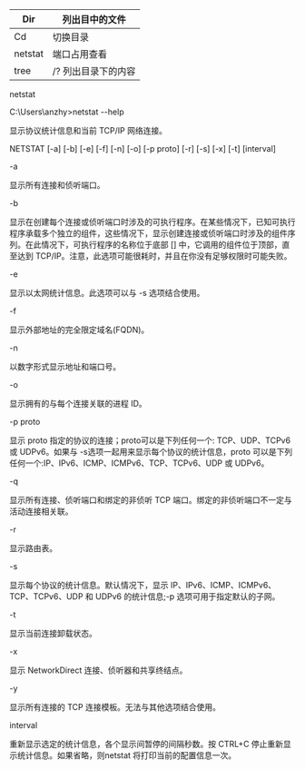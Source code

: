 | Dir     | 列出目中的文件      |
| ------- | ------------------- |
| Cd      | 切换目录            |
| netstat | 端口占用查看        |
| tree    | /? 列出目录下的内容 |

 

 

netstat

 

C:\Users\anzhy>netstat --help

显示协议统计信息和当前 TCP/IP 网络连接。

NETSTAT [-a] [-b] [-e] [-f] [-n] [-o] [-p proto] [-r] [-s] [-x] [-t] [interval]

-a

显示所有连接和侦听端口。

-b

显示在创建每个连接或侦听端口时涉及的可执行程序。在某些情况下，已知可执行程序承载多个独立的组件，这些情况下，显示创建连接或侦听端口时涉及的组件序列。在此情况下，可执行程序的名称位于底部 [] 中，它调用的组件位于顶部，直至达到 TCP/IP。注意，此选项可能很耗时，并且在你没有足够权限时可能失败。

-e

显示以太网统计信息。此选项可以与 -s 选项结合使用。

-f

显示外部地址的完全限定域名(FQDN)。

-n

以数字形式显示地址和端口号。

-o

显示拥有的与每个连接关联的进程 ID。

-p proto

显示 proto 指定的协议的连接；proto可以是下列任何一个: TCP、UDP、TCPv6 或 UDPv6。如果与 -s选项一起用来显示每个协议的统计信息，proto 可以是下列任何一个:IP、IPv6、ICMP、ICMPv6、TCP、TCPv6、UDP 或 UDPv6。

-q

显示所有连接、侦听端口和绑定的非侦听 TCP 端口。绑定的非侦听端口不一定与活动连接相关联。

-r

显示路由表。

-s            

显示每个协议的统计信息。默认情况下，显示 IP、IPv6、ICMP、ICMPv6、TCP、TCPv6、UDP 和 UDPv6 的统计信息;-p 选项可用于指定默认的子网。

-t            

显示当前连接卸载状态。

-x            

显示 NetworkDirect 连接、侦听器和共享终结点。

-y            

显示所有连接的 TCP 连接模板。无法与其他选项结合使用。

interval      

重新显示选定的统计信息，各个显示间暂停的间隔秒数。按 CTRL+C 停止重新显示统计信息。如果省略，则netstat 将打印当前的配置信息一次。

 